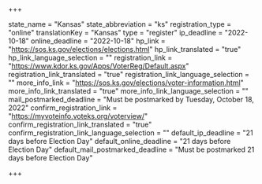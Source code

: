 +++

state_name = "Kansas"
state_abbreviation = "ks"
registration_type = "online"
translationKey = "Kansas"
type = "register"
ip_deadline = "2022-10-18"
online_deadline = "2022-10-18"
hp_link = "https://sos.ks.gov/elections/elections.html"
hp_link_translated = "true"
hp_link_language_selection = ""
registration_link = "https://www.kdor.ks.gov/Apps/VoterReg/Default.aspx"
registration_link_translated = "true"
registration_link_language_selection = ""
more_info_link = "https://sos.ks.gov/elections/voter-information.html"
more_info_link_translated = "true"
more_info_link_language_selection = ""
mail_postmarked_deadline = "Must be postmarked by Tuesday, October 18, 2022"
confirm_registration_link = "https://myvoteinfo.voteks.org/voterview/"
confirm_registration_link_translated = "true"
confirm_registration_link_language_selection = ""
default_ip_deadline = "21 days before Election Day"
default_online_deadline = "21 days before Election Day"
default_mail_postmarked_deadline = "Must be postmarked 21 days before Election Day"

+++